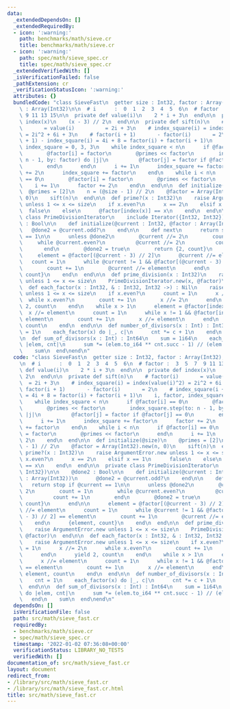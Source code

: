 ```yaml
---
data:
  _extendedDependsOn: []
  _extendedRequiredBy:
  - icon: ':warning:'
    path: benchmarks/math/sieve.cr
    title: benchmarks/math/sieve.cr
  - icon: ':warning:'
    path: spec/math/sieve_spec.cr
    title: spec/math/sieve_spec.cr
  _extendedVerifiedWith: []
  _isVerificationFailed: false
  _pathExtension: cr
  _verificationStatusIcon: ':warning:'
  attributes: {}
  bundledCode: "class SieveFast\n  getter size : Int32, factor : Array(Int32), primes\
    \ : Array(Int32)\n\n  # i      :  0  1  2  3  4  5  6\n  # factor :  3  5  7 \
    \ 9 11 13 15\n\n  private def value(i)\n    2 * i + 3\n  end\n\n  private def\
    \ index(x)\n    (x - 3) // 2\n  end\n\n  private def sift(n)\n    # factor(i)\
    \       = value(i)          = 2i + 3\n    # index_square(i) = index(value(i)^2)\
    \ = 2i^2 + 6i + 3\n    # factor(i + 1)       - factor(i)       = 2\n    # index_square(i\
    \ + 1) - index_square(i) = 4i + 8 = factor(i) + factor(i + 1)\n    i, factor,\
    \ index_square = 0, 3, 3\n    while index_square < n\n      if @factor[i] == 0\n\
    \        @factor[i] = factor\n        @primes << factor\n        index_square.step(to:\
    \ n - 1, by: factor) do |j|\n          @factor[j] = factor if @factor[j] == 0\n\
    \        end\n      end\n      i += 1\n      index_square += factor\n      factor\
    \ += 2\n      index_square += factor\n    end\n    while i < n\n      if @factor[i]\
    \ == 0\n        @factor[i] = factor\n        @primes << factor\n      end\n  \
    \    i += 1\n      factor += 2\n    end\n  end\n\n  def initialize(@size)\n  \
    \  @primes = [2]\n    n = (@size - 1) // 2\n    @factor = Array(Int32).new(n,\
    \ 0)\n    sift(n)\n  end\n\n  def prime?(x : Int32)\n    raise ArgumentError.new\
    \ unless 1 <= x <= size\n    if x.even?\n      x == 2\n    elsif x == 1\n    \
    \  false\n    else\n      @factor[index(x)] == x\n    end\n  end\n\n  private\
    \ class PrimeDivisionIterator\n    include Iterator({Int32, Int32})\n\n    @done2\
    \ : Bool\n\n    def initialize(@current : Int32, @factor : Array(Int32))\n   \
    \   @done2 = @current.odd?\n    end\n\n    def next\n      return stop if @current\
    \ == 1\n\n      unless @done2\n        @current //= 2\n        count = 1\n   \
    \     while @current.even?\n          @current //= 2\n          count += 1\n \
    \       end\n        @done2 = true\n        return {2, count}\n      end\n\n \
    \     element = @factor[(@current - 3) // 2]\n      @current //= element\n   \
    \   count = 1\n      while @current != 1 && @factor[(@current - 3) // 2] == element\n\
    \        count += 1\n        @current //= element\n      end\n      {element,\
    \ count}\n    end\n  end\n\n  def prime_division(x : Int32)\n    raise ArgumentError.new\
    \ unless 1 <= x <= size\n    PrimeDivisionIterator.new(x, @factor)\n  end\n\n\
    \  def each_factor(x : Int32, & : Int32, Int32 ->) : Nil\n    raise ArgumentError.new\
    \ unless 1 <= x <= size\n    if x.even?\n      count = 1\n      x //= 2\n    \
    \  while x.even?\n        count += 1\n        x //= 2\n      end\n      yield\
    \ 2, count\n    end\n    while x > 1\n      element = @factor[index(x)]\n    \
    \  x //= element\n      count = 1\n      while x != 1 && @factor[index(x)] ==\
    \ element\n        count += 1\n        x //= element\n      end\n      yield element,\
    \ count\n    end\n  end\n\n  def number_of_divisors(x : Int) : Int32\n    cnt\
    \ = 1\n    each_factor(x) do |_, c|\n      cnt *= c + 1\n    end\n    cnt\n  end\n\
    \n  def sum_of_divisors(x : Int) : Int64\n    sum = 1i64\n    each_factor(x) do\
    \ |elem, cnt|\n      sum *= (elem.to_i64 ** cnt.succ - 1) // (elem - 1)\n    end\n\
    \    sum\n  end\nend\n"
  code: "class SieveFast\n  getter size : Int32, factor : Array(Int32), primes : Array(Int32)\n\
    \n  # i      :  0  1  2  3  4  5  6\n  # factor :  3  5  7  9 11 13 15\n\n  private\
    \ def value(i)\n    2 * i + 3\n  end\n\n  private def index(x)\n    (x - 3) //\
    \ 2\n  end\n\n  private def sift(n)\n    # factor(i)       = value(i)        \
    \  = 2i + 3\n    # index_square(i) = index(value(i)^2) = 2i^2 + 6i + 3\n    #\
    \ factor(i + 1)       - factor(i)       = 2\n    # index_square(i + 1) - index_square(i)\
    \ = 4i + 8 = factor(i) + factor(i + 1)\n    i, factor, index_square = 0, 3, 3\n\
    \    while index_square < n\n      if @factor[i] == 0\n        @factor[i] = factor\n\
    \        @primes << factor\n        index_square.step(to: n - 1, by: factor) do\
    \ |j|\n          @factor[j] = factor if @factor[j] == 0\n        end\n      end\n\
    \      i += 1\n      index_square += factor\n      factor += 2\n      index_square\
    \ += factor\n    end\n    while i < n\n      if @factor[i] == 0\n        @factor[i]\
    \ = factor\n        @primes << factor\n      end\n      i += 1\n      factor +=\
    \ 2\n    end\n  end\n\n  def initialize(@size)\n    @primes = [2]\n    n = (@size\
    \ - 1) // 2\n    @factor = Array(Int32).new(n, 0)\n    sift(n)\n  end\n\n  def\
    \ prime?(x : Int32)\n    raise ArgumentError.new unless 1 <= x <= size\n    if\
    \ x.even?\n      x == 2\n    elsif x == 1\n      false\n    else\n      @factor[index(x)]\
    \ == x\n    end\n  end\n\n  private class PrimeDivisionIterator\n    include Iterator({Int32,\
    \ Int32})\n\n    @done2 : Bool\n\n    def initialize(@current : Int32, @factor\
    \ : Array(Int32))\n      @done2 = @current.odd?\n    end\n\n    def next\n   \
    \   return stop if @current == 1\n\n      unless @done2\n        @current //=\
    \ 2\n        count = 1\n        while @current.even?\n          @current //= 2\n\
    \          count += 1\n        end\n        @done2 = true\n        return {2,\
    \ count}\n      end\n\n      element = @factor[(@current - 3) // 2]\n      @current\
    \ //= element\n      count = 1\n      while @current != 1 && @factor[(@current\
    \ - 3) // 2] == element\n        count += 1\n        @current //= element\n  \
    \    end\n      {element, count}\n    end\n  end\n\n  def prime_division(x : Int32)\n\
    \    raise ArgumentError.new unless 1 <= x <= size\n    PrimeDivisionIterator.new(x,\
    \ @factor)\n  end\n\n  def each_factor(x : Int32, & : Int32, Int32 ->) : Nil\n\
    \    raise ArgumentError.new unless 1 <= x <= size\n    if x.even?\n      count\
    \ = 1\n      x //= 2\n      while x.even?\n        count += 1\n        x //= 2\n\
    \      end\n      yield 2, count\n    end\n    while x > 1\n      element = @factor[index(x)]\n\
    \      x //= element\n      count = 1\n      while x != 1 && @factor[index(x)]\
    \ == element\n        count += 1\n        x //= element\n      end\n      yield\
    \ element, count\n    end\n  end\n\n  def number_of_divisors(x : Int) : Int32\n\
    \    cnt = 1\n    each_factor(x) do |_, c|\n      cnt *= c + 1\n    end\n    cnt\n\
    \  end\n\n  def sum_of_divisors(x : Int) : Int64\n    sum = 1i64\n    each_factor(x)\
    \ do |elem, cnt|\n      sum *= (elem.to_i64 ** cnt.succ - 1) // (elem - 1)\n \
    \   end\n    sum\n  end\nend\n"
  dependsOn: []
  isVerificationFile: false
  path: src/math/sieve_fast.cr
  requiredBy:
  - benchmarks/math/sieve.cr
  - spec/math/sieve_spec.cr
  timestamp: '2022-01-02 07:36:08+00:00'
  verificationStatus: LIBRARY_NO_TESTS
  verifiedWith: []
documentation_of: src/math/sieve_fast.cr
layout: document
redirect_from:
- /library/src/math/sieve_fast.cr
- /library/src/math/sieve_fast.cr.html
title: src/math/sieve_fast.cr
---
```

